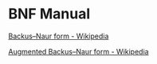 # BNF Manual

[Backus–Naur form - Wikipedia](https://en.wikipedia.org/wiki/Backus%E2%80%93Naur_form)

[Augmented Backus–Naur form - Wikipedia](https://en.wikipedia.org/wiki/Augmented_Backus%E2%80%93Naur_form)
